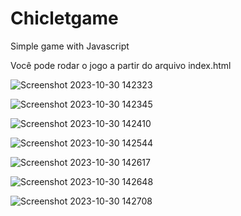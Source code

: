 # Chicletgame
 Simple game with Javascript

Você pode rodar o jogo a partir do arquivo index.html


![Screenshot 2023-10-30 142323](https://github.com/eder-xavier/Chicletgame/assets/95296037/c316c628-b4d9-4cf2-9545-17f9001b76bb)

![Screenshot 2023-10-30 142345](https://github.com/eder-xavier/Chicletgame/assets/95296037/c917f067-35c6-4f7c-8c46-aadd77d871a2)

![Screenshot 2023-10-30 142410](https://github.com/eder-xavier/Chicletgame/assets/95296037/b691fb37-9047-4ec0-abfb-7d9a7b2e3dfc)

![Screenshot 2023-10-30 142544](https://github.com/eder-xavier/Chicletgame/assets/95296037/fae9e226-7fc8-4148-b8bc-0d5da1cde632)

![Screenshot 2023-10-30 142617](https://github.com/eder-xavier/Chicletgame/assets/95296037/b5562721-2e95-426b-82af-66e3075a7192)

![Screenshot 2023-10-30 142648](https://github.com/eder-xavier/Chicletgame/assets/95296037/1d65edde-df6e-46e9-90c3-d6a2b0228874)

![Screenshot 2023-10-30 142708](https://github.com/eder-xavier/Chicletgame/assets/95296037/3eee5671-2224-4a7b-8fa6-897050f6f6bf)


